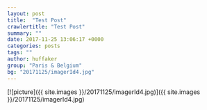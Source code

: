 ```yaml
---
layout: post
title:  "Test Post"
crawlertitle: "Test Post"
summary: ""
date: 2017-11-25 13:06:17 +0000
categories: posts
tags: ""
author: huffaker
group: "Paris & Belgium"
bg: "20171125/imagerId4.jpg"
---
```



[![picture]({{ site.images }}/20171125/imagerId4.jpg)]({{ site.images }}/20171125/imagerId4.jpg)


